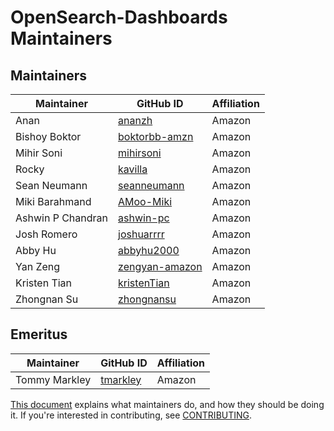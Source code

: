 # OpenSearch-Dashboards Maintainers

## Maintainers
| Maintainer | GitHub ID | Affiliation |
| --------------- | --------- | ----------- |
| Anan | [ananzh](https://github.com/ananzh) | Amazon |
| Bishoy Boktor | [boktorbb-amzn](https://github.com/boktorbb-amzn) | Amazon |
| Mihir Soni | [mihirsoni](https://github.com/mihirsoni) | Amazon |
| Rocky | [kavilla](https://github.com/kavilla) | Amazon |
| Sean Neumann | [seanneumann](https://github.com/seanneumann) | Amazon | 
| Miki Barahmand | [AMoo-Miki](https://github.com/AMoo-Miki) | Amazon |
| Ashwin P Chandran | [ashwin-pc](https://github.com/ashwin-pc) | Amazon |
| Josh Romero | [joshuarrrr](https://github.com/joshuarrrr) | Amazon |
| Abby Hu | [abbyhu2000](https://github.com/abbyhu2000) | Amazon |
| Yan Zeng | [zengyan-amazon](https://github.com/zengyan-amazon) | Amazon |
| Kristen Tian | [kristenTian](https://github.com/kristenTian) | Amazon |
| Zhongnan Su | [zhongnansu](https://github.com/zhongnansu) | Amazon |

## Emeritus

| Maintainer | GitHub ID | Affiliation |
| --------------- | --------- | ----------- |
| Tommy Markley | [tmarkley](https://github.com/tmarkley) | Amazon | 

[This document](https://github.com/opensearch-project/.github/blob/main/MAINTAINERS.md) explains what maintainers do, and how they should be doing it. If you're interested in contributing, see [CONTRIBUTING](CONTRIBUTING.md).
